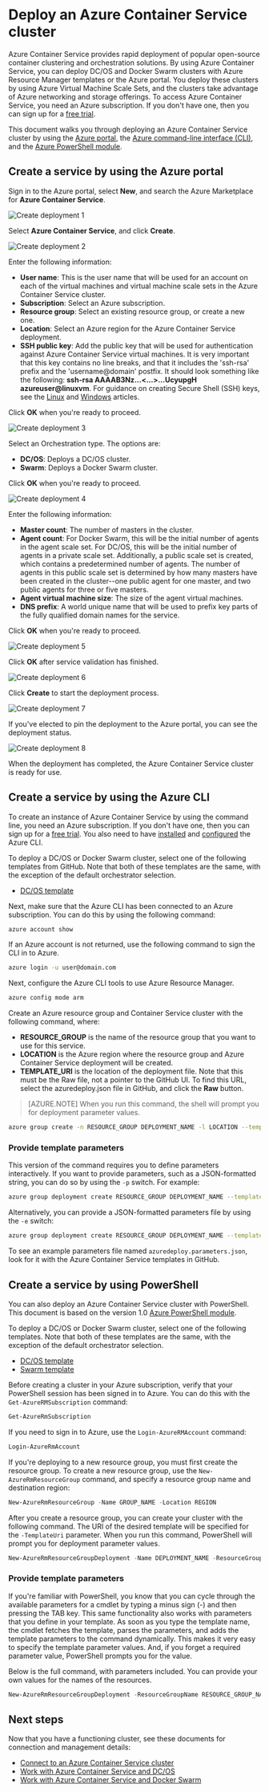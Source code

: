 # Deploy an Azure Container Service cluster

Azure Container Service provides rapid deployment of popular open-source container clustering and orchestration solutions. By using Azure Container Service, you can deploy DC/OS and Docker Swarm clusters with Azure Resource Manager templates or the Azure portal. You deploy these clusters by using Azure Virtual Machine Scale Sets, and the clusters take advantage of Azure networking and storage offerings. To access Azure Container Service, you need an Azure subscription. If you don't have one, then you can sign up for a [free trial](http://azure.microsoft.com/pricing/free-trial/?WT.mc_id=AA4C1C935).

This document walks you through deploying an Azure Container Service cluster by using the [Azure portal](#creating-a-service-using-the-azure-portal), the [Azure command-line interface (CLI)](#creating-a-service-using-the-azure-cli), and the [Azure PowerShell module](#creating-a-service-using-powershell).  

## Create a service by using the Azure portal

Sign in to the Azure portal, select **New**, and search the Azure Marketplace for **Azure Container Service**.

![Create deployment 1](media/acs-portal1.png)  <br />

Select **Azure Container Service**, and click **Create**.

![Create deployment 2](media/acs-portal2.png)  <br />

Enter the following information:

- **User name**: This is the user name that will be used for an account on each of the virtual machines and virtual machine scale sets in the Azure Container Service cluster.
- **Subscription**: Select an Azure subscription.
- **Resource group**: Select an existing resource group, or create a new one.
- **Location**: Select an Azure region for the Azure Container Service deployment.
- **SSH public key**: Add the public key that will be used for authentication against Azure Container Service virtual machines. It is very important that this key contains no line breaks, and that it includes the 'ssh-rsa' prefix and the 'username@domain' postfix. It should look something like the following: **ssh-rsa AAAAB3Nz...<...>...UcyupgH azureuser@linuxvm**. For guidance on creating Secure Shell (SSH) keys, see the [Linux]( https://azure.microsoft.com/documentation/articles/virtual-machines-linux-ssh-from-linux/) and [Windows]( https://azure.microsoft.com/documentation/articles/virtual-machines-linux-ssh-from-windows/) articles.

Click **OK** when you're ready to proceed.

![Create deployment 3](media/acs-portal3.png)  <br />

Select an Orchestration type. The options are:

- **DC/OS**: Deploys a DC/OS cluster.
- **Swarm**: Deploys a Docker Swarm cluster.

Click **OK** when you're ready to proceed.

![Create deployment 4](media/acs-portal4.png)  <br />

Enter the following information:

- **Master count**: The number of masters in the cluster.
- **Agent count**: For Docker Swarm, this will be the initial number of agents in the agent scale set. For DC/OS, this will be the initial number of agents in a private scale set. Additionally, a public scale set is created, which contains a predetermined number of agents. The number of agents in this public scale set is determined by how many masters have been created in the cluster--one public agent for one master, and two public agents for three or five masters.
- **Agent virtual machine size**: The size of the agent virtual machines.
- **DNS prefix**: A world unique name that will be used to prefix key parts of the fully qualified domain names for the service.

Click **OK** when you're ready to proceed.

![Create deployment 5](media/acs-portal5.png)  <br />

Click **OK** after service validation has finished.

![Create deployment 6](media/acs-portal6.png)  <br />

Click **Create** to start the deployment process.

![Create deployment 7](media/acs-portal7.png)  <br />

If you've elected to pin the deployment to the Azure portal, you can see the deployment status.

![Create deployment 8](media/acs-portal8.png)  <br />

When the deployment has completed, the Azure Container Service cluster is ready for use.

## Create a service by using the Azure CLI

To create an instance of Azure Container Service by using the command line, you need an Azure subscription. If you don't have one, then you can sign up for a [free trial](http://azure.microsoft.com/pricing/free-trial/?WT.mc_id=AA4C1C935). You also need to have [installed](../xplat-cli-install.md) and [configured](../xplat-cli-connect.md) the Azure CLI.

To deploy a DC/OS or Docker Swarm cluster, select one of the following templates from GitHub. Note that both of these templates are the same, with the exception of the default orchestrator selection.

* [DC/OS template](https://github.com/Azure/azure-quickstart-templates/tree/master/101-acs-dcos)

Next, make sure that the Azure CLI has been connected to an Azure subscription. You can do this by using the following command:

```bash
azure account show
```
If an Azure account is not returned, use the following command to sign the CLI in to Azure.

```bash
azure login -u user@domain.com
```

Next, configure the Azure CLI tools to use Azure Resource Manager.

```bash
azure config mode arm
```

Create an Azure resource group and Container Service cluster with the following command, where:

- **RESOURCE_GROUP** is the name of the resource group that you want to use for this service.
- **LOCATION** is the Azure region where the resource group and Azure Container Service deployment will be created.
- **TEMPLATE_URI** is the location of the deployment file. Note that this must be the Raw file, not a pointer to the GitHub UI. To find this URL, select the azuredeploy.json file in GitHub, and click the **Raw** button.

> [AZURE.NOTE] When you run this command, the shell will prompt you for deployment parameter values.

```bash
azure group create -n RESOURCE_GROUP DEPLOYMENT_NAME -l LOCATION --template-uri TEMPLATE_URI
```

### Provide template parameters

This version of the command requires you to define parameters interactively. If you want to provide parameters, such as a JSON-formatted string, you can do so by using the `-p` switch. For example:

 ```bash
azure group deployment create RESOURCE_GROUP DEPLOYMENT_NAME --template-uri TEMPLATE_URI -p '{ "param1": "value1" … }'
```

Alternatively, you can provide a JSON-formatted parameters file by using the `-e` switch:

```bash
azure group deployment create RESOURCE_GROUP DEPLOYMENT_NAME --template-uri TEMPLATE_URI -e PATH/FILE.JSON
```

To see an example parameters file named `azuredeploy.parameters.json`, look for it with the Azure Container Service templates in GitHub.

## Create a service by using PowerShell

You can also deploy an Azure Container Service cluster with PowerShell. This document is based on the version 1.0 [Azure PowerShell module](https://azure.microsoft.com/blog/azps-1-0/).

To deploy a DC/OS or Docker Swarm cluster, select one of the following templates. Note that both of these templates are the same, with the exception of the default orchestrator selection.

* [DC/OS template](https://github.com/Azure/azure-quickstart-templates/tree/master/101-acs-mesos)
* [Swarm template](https://github.com/Azure/azure-quickstart-templates/tree/master/101-acs-swarm)

Before creating a cluster in your Azure subscription, verify that your PowerShell session has been signed in to Azure. You can do this with the `Get-AzureRMSubscription` command:

```powershell
Get-AzureRmSubscription
```

If you need to sign in to Azure, use the `Login-AzureRMAccount` command:

```powershell
Login-AzureRmAccount
```

If you're deploying to a new resource group, you must first create the resource group. To create a new resource group, use the `New-AzureRmResourceGroup` command, and specify a resource group name and destination region:

```powershell
New-AzureRmResourceGroup -Name GROUP_NAME -Location REGION
```

After you create a resource group, you can create your cluster with the following command. The URI of the desired template will be specified for the `-TemplateUri` parameter. When you run this command, PowerShell will prompt you for deployment parameter values.

```powershell
New-AzureRmResourceGroupDeployment -Name DEPLOYMENT_NAME -ResourceGroupName RESOURCE_GROUP_NAME -TemplateUri TEMPLATE_URI
```

### Provide template parameters

If you're familiar with PowerShell, you know that you can cycle through the available parameters for a cmdlet by typing a minus sign (-) and then pressing the TAB key. This same functionality also works with parameters that you define in your template. As soon as you type the template name, the cmdlet fetches the template, parses the parameters, and adds the template parameters to the command dynamically. This makes it very easy to specify the template parameter values. And, if you forget a required parameter value, PowerShell prompts you for the value.

Below is the full command, with parameters included. You can provide your own values for the names of the resources.

```powershell
New-AzureRmResourceGroupDeployment -ResourceGroupName RESOURCE_GROUP_NAME-TemplateURI TEMPLATE_URI -adminuser value1 -adminpassword value2 ....
```

## Next steps

Now that you have a functioning cluster, see these documents for connection and management details:

- [Connect to an Azure Container Service cluster](container-service-connect.md)
- [Work with Azure Container Service and DC/OS](container-service-mesos-marathon-rest.md)
- [Work with Azure Container Service and Docker Swarm](container-service-docker-swarm.md)
